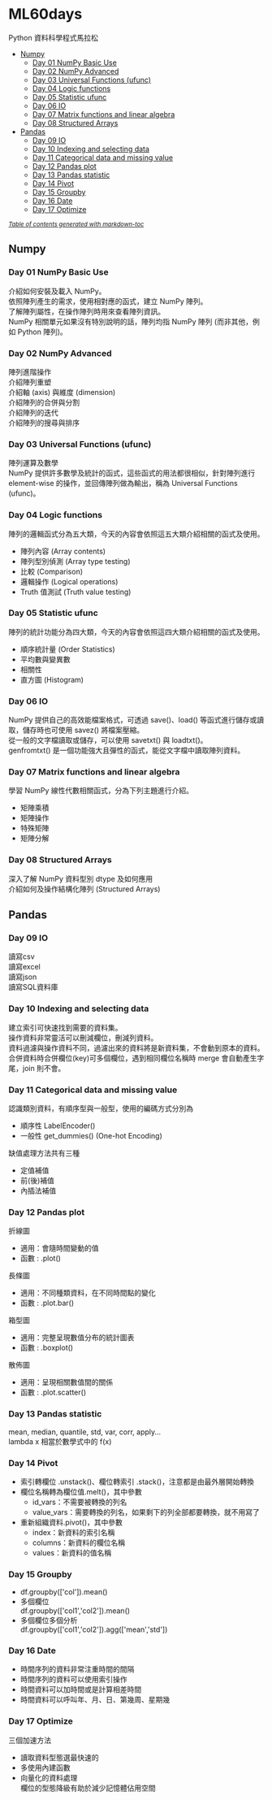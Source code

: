 # ML60days
Python 資料科學程式馬拉松
- [Numpy](#numpy)
  * [Day 01 NumPy Basic Use](#day-01-numpy-basic-use)
  * [Day 02 NumPy Advanced](#day-02-numpy-advanced)
  * [Day 03 Universal Functions (ufunc)](#day-03-universal-functions--ufunc-)
  * [Day 04 Logic functions](#day-04-logic-functions)
  * [Day 05 Statistic ufunc](#day-05-statistic-ufunc)
  * [Day 06 IO](#day-06-io)
  * [Day 07 Matrix functions and linear algebra](#day-07-matrix-functions-and-linear-algebra)
  * [Day 08 Structured Arrays](#day-08-structured-arrays)
- [Pandas](#pandas)
  * [Day 09 IO](#day-09-io)
  * [Day 10 Indexing and selecting data](#day-10-indexing-and-selecting-data)
  * [Day 11 Categorical data and missing value](#day-11-categorical-data-and-missing-value)
  * [Day 12 Pandas plot](#day-12-pandas-plot)
  * [Day 13 Pandas statistic](#day-13-pandas-statistic)
  * [Day 14 Pivot](#day-14-pivot)
  * [Day 15 Groupby](#day-15-groupby)
  * [Day 16 Date](#day-16-date)
  * [Day 17 Optimize](#day-17-optimize)

<small><i><a href='http://ecotrust-canada.github.io/markdown-toc/'>Table of contents generated with markdown-toc</a></i></small>

## Numpy
### Day 01 NumPy Basic Use
介紹如何安裝及載入 NumPy。<br>
依照陣列產生的需求，使用相對應的函式，建立 NumPy 陣列。<br>
了解陣列屬性，在操作陣列時用來查看陣列資訊。<br>
NumPy 相關單元如果沒有特別說明的話，陣列均指 NumPy 陣列 (而非其他，例如 Python 陣列)。<br>

### Day 02 NumPy Advanced
陣列進階操作<br>
介紹陣列重塑<br>
介紹軸 (axis) 與維度 (dimension)<br>
介紹陣列的合併與分割<br>
介紹陣列的迭代<br>
介紹陣列的搜尋與排序<br>

### Day 03 Universal Functions (ufunc)
陣列運算及數學<br>
NumPy 提供許多數學及統計的函式，這些函式的用法都很相似，針對陣列進行 element-wise 的操作，並回傳陣列做為輸出，稱為 Universal Functions (ufunc)。

### Day 04 Logic functions
陣列的邏輯函式分為五大類，今天的內容會依照這五大類介紹相關的函式及使用。
- 陣列內容 (Array contents)
- 陣列型別偵測 (Array type testing)
- 比較 (Comparison)
- 邏輯操作 (Logical operations)
- Truth 值測試 (Truth value testing)

### Day 05 Statistic ufunc
陣列的統計功能分為四大類，今天的內容會依照這四大類介紹相關的函式及使用。
- 順序統計量 (Order Statistics)
- 平均數與變異數
- 相關性
- 直方圖 (Histogram)

### Day 06 IO
NumPy 提供自己的高效能檔案格式，可透過 save()、load() 等函式進行儲存或讀取，儲存時也可使用 savez() 將檔案壓縮。<br>
從一般的文字檔讀取或儲存，可以使用 savetxt() 與 loadtxt()。<br>
genfromtxt() 是一個功能強大且彈性的函式，能從文字檔中讀取陣列資料。<br>

### Day 07 Matrix functions and linear algebra 
學習 NumPy 線性代數相關函式，分為下列主題進行介紹。
- 矩陣乘積
- 矩陣操作
- 特殊矩陣
- 矩陣分解

### Day 08 Structured Arrays
深入了解 NumPy 資料型別 dtype 及如何應用<br>
介紹如何及操作結構化陣列 (Structured Arrays)<br>

## Pandas
### Day 09 IO
讀寫csv<br>
讀寫excel<br>
讀寫json<br>
讀寫SQL資料庫<br>

### Day 10 Indexing and selecting data
建立索引可快速找到需要的資料集。<br>
操作資料非常靈活可以刪減欄位，刪減列資料。<br>
資料過濾與操作資料不同，過濾出來的資料將是新資料集，不會動到原本的資料。<br>
合併資料時合併欄位(key)可多個欄位，遇到相同欄位名稱時 merge 會自動產生字尾，join 則不會。<br>

### Day 11 Categorical data and missing value
認識類別資料，有順序型與一般型，使用的編碼方式分別為<br>
- 順序性 LabelEncoder()
- 一般性 get_dummies() (One-hot Encoding)

缺值處理方法共有三種<br>
- 定值補值
- 前(後)補值
- 內插法補值

### Day 12 Pandas plot
折線圖<br>
- 適用：會隨時間變動的值
- 函數 : .plot()

長條圖<br>
- 適用：不同種類資料，在不同時間點的變化
- 函數 : .plot.bar()

箱型圖<br>
- 適用：完整呈現數值分布的統計圖表
- 函數 : .boxplot()

散佈圖<br>
- 適用：呈現相關數值間的關係
- 函數 : .plot.scatter()

### Day 13 Pandas statistic
mean, median, quantile, std, var, corr, apply...<br>
lambda x 相當於數學式中的 f(x) 

### Day 14 Pivot
- 索引轉欄位 .unstack()、欄位轉索引 .stack()，注意都是由最外層開始轉換
- 欄位名稱轉為欄位值.melt()，其中參數
    * id_vars：不需要被轉換的列名
    * value_vars：需要轉換的列名，如果剩下的列全部都要轉換，就不用寫了
- 重新組織資料.pivot()，其中參數
    * index：新資料的索引名稱
    * columns：新資料的欄位名稱
    * values：新資料的值名稱

### Day 15 Groupby
- df.groupby(['col']).mean()<br>
- 多個欄位<br>
df.groupby(['col1','col2']).mean()<br>
- 多個欄位多個分析<br>
df.groupby(['col1','col2']).agg(['mean','std'])

### Day 16 Date
- 時間序列的資料非常注重時間的間隔
- 時間序列的資料可以使用索引操作
- 時間資料可以加時間或是計算相差時間
- 時間資料可以呼叫年、月、日、第幾周、星期幾

### Day 17 Optimize
三個加速方法
- 讀取資料型態選最快速的
- 多使用內建函數
- 向量化的資料處理<br>
欄位的型態降級有助於減少記憶體佔用空間